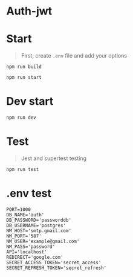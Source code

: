 # Auth-jwt

Start
===

> First, create ```.env``` file and add your options

```
npm run build
```
```
npm run start
```

Dev start
===

```
npm run dev
```

Test
===

> Jest and supertest testing

```
npm run test
```

.env test
===

```
PORT=1000
DB_NAME='auth'
DB_PASSWORD='passworddb'
DB_USERNAME='postgres'
NM_HOST='smtp.gmail.com'
NM_PORT='587'
NM_USER='example@gmail.com'
NM_PASS='password'
API='localhost'
REDIRECT='google.com'
SECRET_ACCESS_TOKEN='secret_access'
SECRET_REFRESH_TOKEN='secret_refresh'
```
